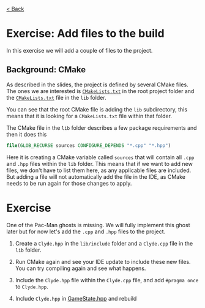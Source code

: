[< Back](../README.md)

# Exercise: Add files to the build

In this exercise we will add a couple of files to the project.

## Background: CMake

As described in the slides, the project is defined by several CMake files. The ones we are interested
is [`CMakeLists.txt`](../../../CMakeLists.txt) in the root project folder and
the [`CMakeLists.txt`](../../../lib/CMakeLists.txt) file in the `lib` folder.

You can see that the root CMake file is adding the `lib` subdirectory, this means that it is looking for
a `CMakeLists.txt` file within that folder.

The CMake file in the `lib` folder describes a few package requirements and then it does this

```cmake
file(GLOB_RECURSE sources CONFIGURE_DEPENDS "*.cpp" "*.hpp")
```

Here it is creating a CMake variable called `sources` that will contain all `.cpp` and `.hpp` files within the `lib`
folder. This means that if we want to add new files, we don't have to list them here, as any applicable files are
included. But adding a file will not automatically add the file in the IDE, as CMake needs to be run again for those
changes to apply.

# Exercise

One of the Pac-Man ghosts is missing. We will fully implement this ghost later but for now let's add the `.cpp`
and `.hpp` files to the project.

1. Create a `Clyde.hpp` in the `lib/include` folder and a `Clyde.cpp` file in the `lib` folder.

2. Run CMake again and see your IDE update to include these new files. You can try compiling again and see what happens.

3. Include the `Clyde.hpp` file within the `Clyde.cpp` file, and add `#pragma once` to `Clyde.hpp`.

4. Include `Clyde.hpp` in [GameState.hpp](../../../lib/include/GameState.hpp) and rebuild
